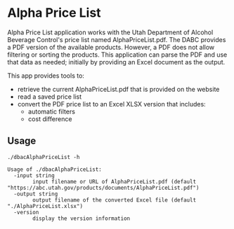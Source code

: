 # Alpha Price List

Alpha Price List application works with the Utah Department of Alcohol Beverage
Control's price list named AlphaPriceList.pdf. The DABC provides a PDF version
of the available products. However, a PDF does not allow filtering or sorting
the products. This application can parse the PDF and use that data as needed;
initially by providing an Excel document as the output.

This app provides tools to:

* retrieve the current AlphaPriceList.pdf that is provided on the website
* read a saved price list
* convert the PDF price list to an Excel XLSX version that includes:
  * automatic filters
  * cost difference

## Usage

```
./dbacAlphaPriceList -h

Usage of ./dbacAlphaPriceList:
  -input string
        input filename or URL of AlphaPriceList.pdf (default "https://abc.utah.gov/products/documents/AlphaPriceList.pdf")
  -output string
        output filename of the converted Excel file (default "./AlphaPriceList.xlsx")
  -version
        display the version information
```
